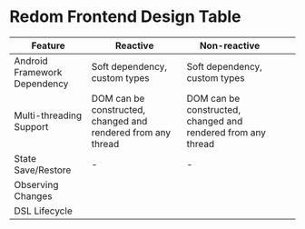 # Redom Frontend Design Table

| Feature                      | Reactive                                                     | Non-reactive                                                 |   |   |
|------------------------------|--------------------------------------------------------------|--------------------------------------------------------------|---|---|
| Android Framework Dependency | Soft dependency, custom types                                | Soft dependency, custom types                                |   |   |
| Multi-threading Support      | DOM can be constructed, changed and rendered from any thread | DOM can be constructed, changed and rendered from any thread |   |   |
| State Save/Restore           | -                                                            | -                                                            |   |   |
| Observing Changes            |                                                              |                                                              |   |   |
| DSL Lifecycle                |                                                              |                                                              |   |   |
